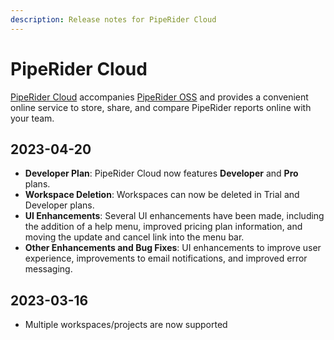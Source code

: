 ```yaml
---
description: Release notes for PipeRider Cloud
---
```


# PipeRider Cloud

[PipeRider Cloud](broken-reference/) accompanies [PipeRider OSS](../get-started/quick-start.md) and provides a convenient online service to store, share, and compare PipeRider reports online with your team.

## 2023-04-20

* **Developer Plan**: PipeRider Cloud now features **Developer** and **Pro** plans.
* **Workspace Deletion**: Workspaces can now be deleted in Trial and Developer plans.
* **UI Enhancements**: Several UI enhancements have been made, including the addition of a help menu, improved pricing plan information, and moving the update and cancel link into the menu bar.
* **Other Enhancements and Bug Fixes**: UI enhancements to improve user experience, improvements to email notifications, and improved error messaging.

## 2023-03-16

* Multiple workspaces/projects are now supported
